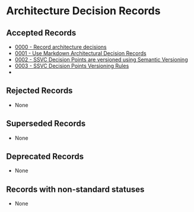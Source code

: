 <!-- This file has been generated by `pyadr`. Manual changes will be erased at next generation. -->
# Architecture Decision Records

## Accepted Records

* [0000 - Record architecture decisions](0000-record-architecture-decisions.md)
* [0001 - Use Markdown Architectural Decision Records](0001-use-markdown-architectural-decision-records.md)
* [0002 - SSVC Decision Points are versioned using Semantic Versioning](0002-ssvc-decision-points-are-versioned.md)
* [0003 - SSVC Decision Points Versioning Rules](0003-ssvc-decision-point-versioning-rules.md)
* 

## Rejected Records

* None

## Superseded Records

* None

## Deprecated Records

* None

## Records with non-standard statuses

* None
